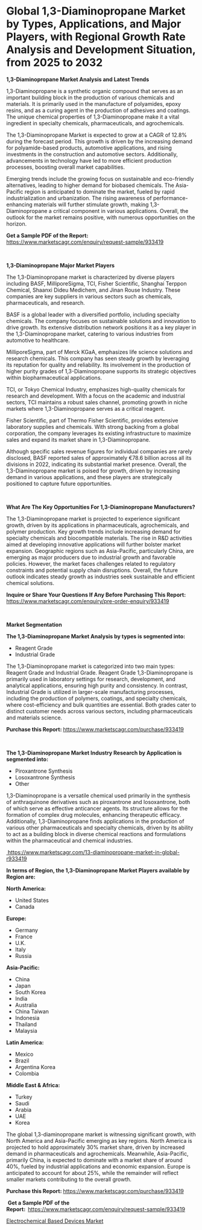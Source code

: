 <p><h1>Global 1,3-Diaminopropane Market by Types, Applications, and Major Players, with Regional Growth Rate Analysis and Development Situation, from 2025 to 2032</h1></p><p><strong>1,3-Diaminopropane Market Analysis and Latest Trends</strong></p>
<p><p>1,3-Diaminopropane is a synthetic organic compound that serves as an important building block in the production of various chemicals and materials. It is primarily used in the manufacture of polyamides, epoxy resins, and as a curing agent in the production of adhesives and coatings. The unique chemical properties of 1,3-Diaminopropane make it a vital ingredient in specialty chemicals, pharmaceuticals, and agrochemicals.</p><p>The 1,3-Diaminopropane Market is expected to grow at a CAGR of 12.8% during the forecast period. This growth is driven by the increasing demand for polyamide-based products, automotive applications, and rising investments in the construction and automotive sectors. Additionally, advancements in technology have led to more efficient production processes, boosting overall market capabilities. </p><p>Emerging trends include the growing focus on sustainable and eco-friendly alternatives, leading to higher demand for biobased chemicals. The Asia-Pacific region is anticipated to dominate the market, fueled by rapid industrialization and urbanization. The rising awareness of performance-enhancing materials will further stimulate growth, making 1,3-Diaminopropane a critical component in various applications. Overall, the outlook for the market remains positive, with numerous opportunities on the horizon.</p></p>
<p><strong>Get a Sample PDF of the Report:&nbsp;</strong> <a href="https://www.marketscagr.com/enquiry/request-sample/933419?utm_campaign=3177&utm_medium=2&utm_source=Github&utm_content=ia&utm_term=21032025&utm_id=13-diaminopropane">https://www.marketscagr.com/enquiry/request-sample/933419</a></p>
<p>&nbsp;</p>
<p><strong>1,3-Diaminopropane Major Market Players</strong></p>
<p><p>The 1,3-Diaminopropane market is characterized by diverse players including BASF, MilliporeSigma, TCI, Fisher Scientific, Shanghai Terppon Chemical, Shaanxi Dideu Medichem, and Jinan Rouse Industry. These companies are key suppliers in various sectors such as chemicals, pharmaceuticals, and research.</p><p>BASF is a global leader with a diversified portfolio, including specialty chemicals. The company focuses on sustainable solutions and innovation to drive growth. Its extensive distribution network positions it as a key player in the 1,3-Diaminopropane market, catering to various industries from automotive to healthcare.</p><p>MilliporeSigma, part of Merck KGaA, emphasizes life science solutions and research chemicals. This company has seen steady growth by leveraging its reputation for quality and reliability. Its involvement in the production of higher purity grades of 1,3-Diaminopropane supports its strategic objectives within biopharmaceutical applications.</p><p>TCI, or Tokyo Chemical Industry, emphasizes high-quality chemicals for research and development. With a focus on the academic and industrial sectors, TCI maintains a robust sales channel, promoting growth in niche markets where 1,3-Diaminopropane serves as a critical reagent.</p><p>Fisher Scientific, part of Thermo Fisher Scientific, provides extensive laboratory supplies and chemicals. With strong backing from a global corporation, the company leverages its existing infrastructure to maximize sales and expand its market share in 1,3-Diaminopropane.</p><p>Although specific sales revenue figures for individual companies are rarely disclosed, BASF reported sales of approximately €78.6 billion across all its divisions in 2022, indicating its substantial market presence. Overall, the 1,3-Diaminopropane market is poised for growth, driven by increasing demand in various applications, and these players are strategically positioned to capture future opportunities.</p></p>
<p>&nbsp;</p>
<p><strong>What Are The Key Opportunities For 1,3-Diaminopropane Manufacturers?</strong></p>
<p><p>The 1,3-Diaminopropane market is projected to experience significant growth, driven by its applications in pharmaceuticals, agrochemicals, and polymer production. Key growth trends include increasing demand for specialty chemicals and biocompatible materials. The rise in R&D activities aimed at developing innovative applications will further bolster market expansion. Geographic regions such as Asia-Pacific, particularly China, are emerging as major producers due to industrial growth and favorable policies. However, the market faces challenges related to regulatory constraints and potential supply chain disruptions. Overall, the future outlook indicates steady growth as industries seek sustainable and efficient chemical solutions.</p></p>
<p><strong>Inquire or Share Your Questions If Any Before Purchasing This Report:</strong> <a href="https://www.marketscagr.com/enquiry/pre-order-enquiry/933419?utm_campaign=3177&utm_medium=2&utm_source=Github&utm_content=ia&utm_term=21032025&utm_id=13-diaminopropane">https://www.marketscagr.com/enquiry/pre-order-enquiry/933419</a></p>
<p>&nbsp;</p>
<p><strong>Market Segmentation</strong></p>
<p><strong>The 1,3-Diaminopropane Market Analysis by types is segmented into:</strong></p>
<p><ul><li>Reagent Grade</li><li>Industrial Grade</li></ul></p>
<p><p>The 1,3-Diaminopropane market is categorized into two main types: Reagent Grade and Industrial Grade. Reagent Grade 1,3-Diaminopropane is primarily used in laboratory settings for research, development, and analytical applications, ensuring high purity and consistency. In contrast, Industrial Grade is utilized in larger-scale manufacturing processes, including the production of polymers, coatings, and specialty chemicals, where cost-efficiency and bulk quantities are essential. Both grades cater to distinct customer needs across various sectors, including pharmaceuticals and materials science.</p></p>
<p><strong>Purchase this Report:&nbsp;</strong><a href="https://www.marketscagr.com/purchase/933419?utm_campaign=3177&utm_medium=2&utm_source=Github&utm_content=ia&utm_term=21032025&utm_id=13-diaminopropane">https://www.marketscagr.com/purchase/933419</a></p>
<p>&nbsp;</p>
<p><strong>The 1,3-Diaminopropane Market Industry Research by Application is segmented into:</strong></p>
<p><ul><li>Piroxantrone Synthesis</li><li>Losoxantrone Synthesis</li><li>Other</li></ul></p>
<p><p>1,3-Diaminopropane is a versatile chemical used primarily in the synthesis of anthraquinone derivatives such as piroxantrone and losoxantrone, both of which serve as effective anticancer agents. Its structure allows for the formation of complex drug molecules, enhancing therapeutic efficacy. Additionally, 1,3-Diaminopropane finds applications in the production of various other pharmaceuticals and specialty chemicals, driven by its ability to act as a building block in diverse chemical reactions and formulations within the pharmaceutical and chemical industries.</p></p>
<p><a href="https://www.marketscagr.com/13-diaminopropane-market-in-global-r933419?utm_campaign=3177&utm_medium=2&utm_source=Github&utm_content=ia&utm_term=21032025&utm_id=13-diaminopropane">&nbsp;https://www.marketscagr.com/13-diaminopropane-market-in-global-r933419</a></p>
<p><strong>In terms of Region, the 1,3-Diaminopropane Market Players available by Region are:</strong></p>
<p>
    <p> <strong> North America: </strong>
        <ul>
            <li>United States</li>
            <li>Canada</li>
        </ul>
        </p> 
    <p> <strong> Europe: </strong>
        <ul>
            <li>Germany</li>
            <li>France</li>
            <li>U.K.</li>
            <li>Italy</li>
            <li>Russia</li>
        </ul>
        </p> 
    <p> <strong> Asia-Pacific: </strong>
        <ul>
            <li>China</li>
            <li>Japan</li>
            <li>South Korea</li>
            <li>India</li>
            <li>Australia</li>
            <li>China Taiwan</li>
            <li>Indonesia</li>
            <li>Thailand</li>
            <li>Malaysia</li>
        </ul>
        </p> 
    <p> <strong> Latin America: </strong>
        <ul>
            <li>Mexico</li>
            <li>Brazil</li>
            <li>Argentina Korea</li>
            <li>Colombia</li>
        </ul>
        </p> 
    <p> <strong> Middle East & Africa: </strong>
        <ul>
            <li>Turkey</li>
            <li>Saudi</li>
            <li>Arabia</li>
            <li>UAE</li>
            <li>Korea</li>
        </ul>
    </p>
    </p>
<p><p>The global 1,3-diaminopropane market is witnessing significant growth, with North America and Asia-Pacific emerging as key regions. North America is projected to hold approximately 30% market share, driven by increased demand in pharmaceuticals and agrochemicals. Meanwhile, Asia-Pacific, primarily China, is expected to dominate with a market share of around 40%, fueled by industrial applications and economic expansion. Europe is anticipated to account for about 25%, while the remainder will reflect smaller markets contributing to the overall growth.</p></p>
<p><strong>Purchase this Report: </strong><a href="https://www.marketscagr.com/purchase/933419?utm_campaign=3177&utm_medium=2&utm_source=Github&utm_content=ia&utm_term=21032025&utm_id=13-diaminopropane">https://www.marketscagr.com/purchase/933419</a></p>
<p>&nbsp;<strong>Get a Sample PDF of the Report:&nbsp;&nbsp;</strong><a href="https://www.marketscagr.com/enquiry/request-sample/933419?utm_campaign=3177&utm_medium=2&utm_source=Github&utm_content=ia&utm_term=21032025&utm_id=13-diaminopropane">https://www.marketscagr.com/enquiry/request-sample/933419</a></p>
<p><strong></strong></p>
<p><p><a href="https://github.com/techerghalim/Market-Research-Report-List-1/blob/main/electrochemical-based-devices-market.md?utm_campaign=3177&utm_medium=2&utm_source=Github&utm_content=ia&utm_term=21032025&utm_id=13-diaminopropane">Electrochemical Based Devices Market</a></p></p>